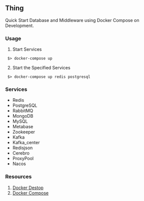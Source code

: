 ## Thing

Quick Start Database and Middleware using Docker Compose on Development.

### Usage

1. Start Services

```shell
 $> docker-compose up
```

2. Start the Specified Services

```shell
 $> docker-compose up redis postgresql
```

### Services

- Redis
- PostgreSQL
- RabbitMQ
- MongoDB
- MySQL
- Metabase
- Zookeeper
- Kafka
- Kafka_center
- Redisjson
- Cerebro
- ProxyPool
- Nacos

### Resources

1. [Docker Destop](https://docs.docker.com/desktop/)
2. [Docker Compose](https://docs.docker.com/compose/)
